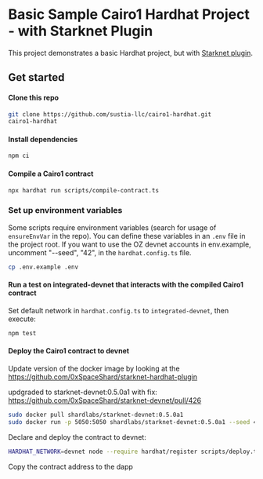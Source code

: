 # Basic Sample Cairo1 Hardhat Project - with Starknet Plugin

This project demonstrates a basic Hardhat project, but with [Starknet plugin](https://github.com/0xSpaceShard/starknet-hardhat-plugin).

## Get started

#### Clone this repo

```bash
git clone https://github.com/sustia-llc/cairo1-hardhat.git
cairo1-hardhat
```

#### Install dependencies

```bash
npm ci
```

#### Compile a Cairo1 contract

```bash
npx hardhat run scripts/compile-contract.ts
```

### Set up environment variables

Some scripts require environment variables (search for usage of `ensureEnvVar` in the repo). You can define these variables in an `.env` file in the project root. If you want to use the OZ devnet accounts in env.example, uncomment "--seed", "42", in the `hardhat.config.ts` file.

```bash
cp .env.example .env
```

#### Run a test on integrated-devnet that interacts with the compiled Cairo1 contract

Set default network in `hardhat.config.ts` to `integrated-devnet`, then execute:

```bash
npm test
```

#### Deploy the Cairo1 contract to devnet

Update version of the docker image by looking at the https://github.com/0xSpaceShard/starknet-hardhat-plugin

updgraded to starknet-devnet:0.5.0a1 with fix: https://github.com/0xSpaceShard/starknet-devnet/pull/426

```bash
sudo docker pull shardlabs/starknet-devnet:0.5.0a1
sudo docker run -p 5050:5050 shardlabs/starknet-devnet:0.5.0a1 --seed 42
```

Declare and deploy the contract to devnet:

```bash
HARDHAT_NETWORK=devnet node --require hardhat/register scripts/deploy.ts
```

Copy the contract address to the dapp